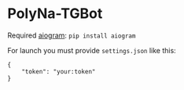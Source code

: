# PolyNa-TGBot
Required [aiogram](https://github.com/aiogram/aiogram/): ```pip install aiogram```

For launch you must provide ```settings.json``` like this:

```
{
	"token": "your:token"
}
```
